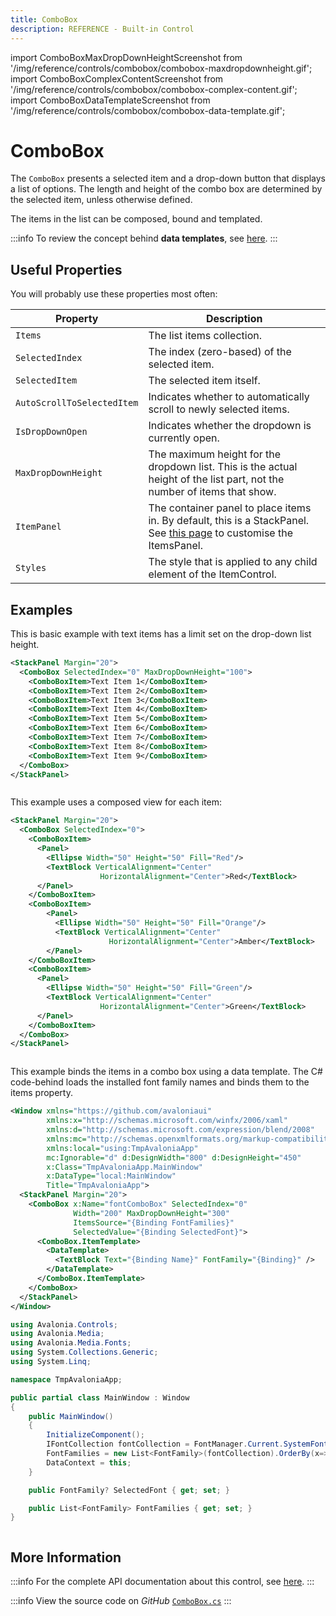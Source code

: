 ```yaml
---
title: ComboBox
description: REFERENCE - Built-in Control
---
```


import ComboBoxMaxDropDownHeightScreenshot from '/img/reference/controls/combobox/combobox-maxdropdownheight.gif';
import ComboBoxComplexContentScreenshot from '/img/reference/controls/combobox/combobox-complex-content.gif';
import ComboBoxDataTemplateScreenshot from '/img/reference/controls/combobox/combobox-data-template.gif';

# ComboBox

The `ComboBox` presents a selected item and a drop-down button that displays a list of options. The length and height of the combo box are determined by the selected item, unless otherwise defined.

The items in the list can be composed, bound and templated.

:::info
To review the concept behind **data templates**, see [here](../../concepts/templates/).
:::

## Useful Properties

You will probably use these properties most often:

| Property                   | Description                                                                                                              |
| -------------------------- | ------------------------------------------------------------------------------------------------------------------------ |
| `Items`                    | The list items collection.                                                                                               |
| `SelectedIndex`            | The index (zero-based) of the selected item.                                                                             |
| `SelectedItem`             | The selected item itself.                                                                                                |
| `AutoScrollToSelectedItem` | Indicates whether to automatically scroll to newly selected items.                                                       |
| `IsDropDownOpen`           | Indicates whether the dropdown is currently open.                                                                        |
| `MaxDropDownHeight`        | The maximum height for the dropdown list. This is the actual height of the list part, not the number of items that show. |
| `ItemPanel`                | The container panel to place items in. By default, this is a StackPanel. See [this page](../../concepts/custom-itemspanel) to customise the ItemsPanel.|
| `Styles`                   | The style that is applied to any child element of the ItemControl.                                                       |

## Examples

This is basic example with text items has a limit set on the drop-down list height.

```xml
<StackPanel Margin="20">
  <ComboBox SelectedIndex="0" MaxDropDownHeight="100">
    <ComboBoxItem>Text Item 1</ComboBoxItem>
    <ComboBoxItem>Text Item 2</ComboBoxItem>
    <ComboBoxItem>Text Item 3</ComboBoxItem>
    <ComboBoxItem>Text Item 4</ComboBoxItem>
    <ComboBoxItem>Text Item 5</ComboBoxItem>
    <ComboBoxItem>Text Item 6</ComboBoxItem>
    <ComboBoxItem>Text Item 7</ComboBoxItem>
    <ComboBoxItem>Text Item 8</ComboBoxItem>
    <ComboBoxItem>Text Item 9</ComboBoxItem>
  </ComboBox>
</StackPanel>
```

<img src={ComboBoxMaxDropDownHeightScreenshot} alt="" />

This example uses a composed view for each item:

```xml
<StackPanel Margin="20">
  <ComboBox SelectedIndex="0">
    <ComboBoxItem>
      <Panel>
        <Ellipse Width="50" Height="50" Fill="Red"/>
        <TextBlock VerticalAlignment="Center"
                    HorizontalAlignment="Center">Red</TextBlock>
      </Panel>
    </ComboBoxItem>
    <ComboBoxItem>
        <Panel>
          <Ellipse Width="50" Height="50" Fill="Orange"/>
          <TextBlock VerticalAlignment="Center" 
                      HorizontalAlignment="Center">Amber</TextBlock>
        </Panel>
    </ComboBoxItem>
    <ComboBoxItem>
      <Panel>
        <Ellipse Width="50" Height="50" Fill="Green"/>
        <TextBlock VerticalAlignment="Center"
                    HorizontalAlignment="Center">Green</TextBlock>
      </Panel>
    </ComboBoxItem>
  </ComboBox>
</StackPanel>
```

<img src={ComboBoxComplexContentScreenshot} alt="" />

This example binds the items in a combo box using a data template. The C# code-behind loads the installed font family names and binds them to the items property.

```xml
<Window xmlns="https://github.com/avaloniaui"
        xmlns:x="http://schemas.microsoft.com/winfx/2006/xaml"
        xmlns:d="http://schemas.microsoft.com/expression/blend/2008"
        xmlns:mc="http://schemas.openxmlformats.org/markup-compatibility/2006"
        xmlns:local="using:TmpAvaloniaApp"
        mc:Ignorable="d" d:DesignWidth="800" d:DesignHeight="450"
        x:Class="TmpAvaloniaApp.MainWindow"
        x:DataType="local:MainWindow"
        Title="TmpAvaloniaApp">
  <StackPanel Margin="20">
    <ComboBox x:Name="fontComboBox" SelectedIndex="0"
              Width="200" MaxDropDownHeight="300"
              ItemsSource="{Binding FontFamilies}"
              SelectedValue="{Binding SelectedFont}">
      <ComboBox.ItemTemplate>
        <DataTemplate>
          <TextBlock Text="{Binding Name}" FontFamily="{Binding}" />
        </DataTemplate>
      </ComboBox.ItemTemplate>
    </ComboBox>
  </StackPanel>
</Window>
```

```csharp title='C#'
using Avalonia.Controls;
using Avalonia.Media;
using Avalonia.Media.Fonts;
using System.Collections.Generic;
using System.Linq;

namespace TmpAvaloniaApp;

public partial class MainWindow : Window
{
    public MainWindow()
    {
        InitializeComponent();
        IFontCollection fontCollection = FontManager.Current.SystemFonts;
        FontFamilies = new List<FontFamily>(fontCollection).OrderBy(x=>x.Name).ToList();
        DataContext = this;
    }

    public FontFamily? SelectedFont { get; set; }

    public List<FontFamily> FontFamilies { get; set; }
}
```

<img src={ComboBoxDataTemplateScreenshot} alt="" />

## More Information

:::info
For the complete API documentation about this control, see [here](https://api-docs.avaloniaui.net/docs/T_Avalonia_Controls_ComboBox).
:::

:::info
View the source code on _GitHub_ [`ComboBox.cs`](https://github.com/AvaloniaUI/Avalonia/blob/master/src/Avalonia.Controls/ComboBox.cs)
:::
